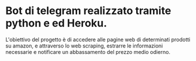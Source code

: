 # Bot di telegram realizzato tramite python e ed Heroku.
L'obiettivo del progetto è di accedere alle pagine web di determinati prodotti su amazon, e attraverso lo web scraping, estrarre le informazioni necessarie e notificare un abbassamento del prezzo medio odierno.
